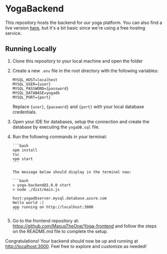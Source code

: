 # YogaBackend

This repository hosts the backend for our yoga platform. You can also find a live version [here](https://yogabackend.azurewebsites.net/events), but it's a bit basic since we're using a free hosting service.

## Running Locally

1.  Clone this repository to your local machine and open the folder

2.  Create a new `.env` file in the root directory with the following variables:

    ```env
    MYSQL_HOST=localhost
    MYSQL_USER={user}
    MYSQL_PASSWORD={password}
    MYSQL_DATABASE=yogadb
    MYSQL_PORT={port}
    ```

    Replace `{user}`, `{password}` and `{port}` with your local database credentials.

3.  Open your IDE for databases, setup the connection and create the database by executing the `yogaDB.sql` file.

4.  Run the following commands in your terminal:

        ```bash
        npm install
        tsc
        npm start
        ```

        The message below should display in the terminal now:

        ```bash
        > yoga-backend@1.0.0 start
        > node ./dist/main.js

        host:yogadbserver.mysql.database.azure.com
        Hello world :)
        app running on http://localhost:3000
        ```

5.  Go to the frontend repository at: https://github.com/MaxusTheOne/Yoga-frontend and follow the steps on the README.md file to complete the setup.

Congratulations! Your backend should now be up and running at [http://localhost:3000](http://localhost:3000). Feel free to explore and customize as needed!
